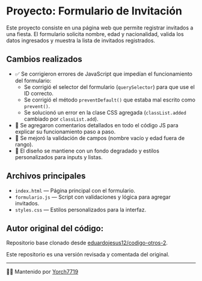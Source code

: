 # Proyecto: Formulario de Invitación

Este proyecto consiste en una página web que permite registrar invitados a una fiesta. El formulario solicita nombre, edad y nacionalidad, valida los datos ingresados y muestra la lista de invitados registrados.

## Cambios realizados

- ✅ Se corrigieron errores de JavaScript que impedían el funcionamiento del formulario:
  - Se corrigió el selector del formulario (`querySelector`) para que use el ID correcto.
  - Se corrigió el método `preventDefault()` que estaba mal escrito como `prevent()`.
  - Se solucionó un error en la clase CSS agregada (`classList.added` cambiado por `classList.add`).
- 🧹 Se agregaron comentarios detallados en todo el código JS para explicar su funcionamiento paso a paso.
- 🧪 Se mejoró la validación de campos (nombre vacío y edad fuera de rango).
- 🎨 El diseño se mantiene con un fondo degradado y estilos personalizados para inputs y listas.

## Archivos principales

- `index.html` — Página principal con el formulario.
- `formulario.js` — Script con validaciones y lógica para agregar invitados.
- `styles.css` — Estilos personalizados para la interfaz.

## Autor original del código:

Repositorio base clonado desde [eduardojesus12/codigo-otros-2](https://github.com/eduardojesus12/codigo-otros-2).

Este repositorio es una versión revisada y comentada del original.

---

👨‍💻 Mantenido por [Yorch7719](https://github.com/Yorch7719)
